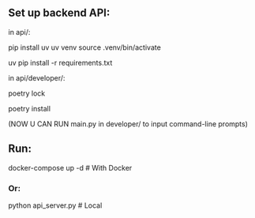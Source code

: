 ## Set up backend API:
in api/:

pip install uv
uv venv
source .venv/bin/activate

uv pip install -r requirements.txt

in api/developer/:

poetry lock

poetry install

(NOW U CAN RUN main.py in developer/ to input command-line prompts)

## Run:
docker-compose up -d  # With Docker
### Or:
python api_server.py  # Local

